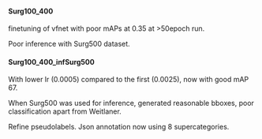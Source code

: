 #### Surg100_400 

finetuning of vfnet with poor mAPs at 0.35 at >50epoch run.

Poor inference with Surg500 dataset.



#### Surg100_400_infSurg500

With lower lr (0.0005) compared to the first (0.0025), now with good mAP 67.

When Surg500 was used for inference, generated reasonable bboxes, poor classification apart from Weitlaner.

Refine pseudolabels.  Json annotation now using 8 supercategories.
